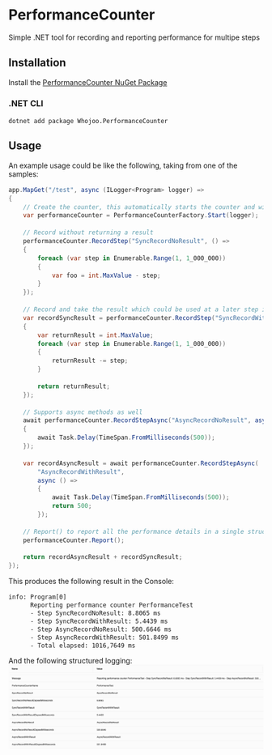 # PerformanceCounter
Simple .NET tool for recording and reporting performance for multipe steps

## Installation

Install the [PerformanceCounter NuGet Package](https://www.nuget.org/packages/Whojoo.PerformanceCounter)

### .NET CLI

```
dotnet add package Whojoo.PerformanceCounter
```

## Usage

An example usage could be like the following, taking from one of the samples:
```csharp
app.MapGet("/test", async (ILogger<Program> logger) =>
{
    // Create the counter, this automatically starts the counter and will log to Information
    var performanceCounter = PerformanceCounterFactory.Start(logger);

    // Record without returning a result
    performanceCounter.RecordStep("SyncRecordNoResult", () =>
    {
        foreach (var step in Enumerable.Range(1, 1_000_000))
        {
            var foo = int.MaxValue - step;
        }
    });

    // Record and take the result which could be used at a later step if required
    var recordSyncResult = performanceCounter.RecordStep("SyncRecordWithResult", () =>
    {
        var returnResult = int.MaxValue;
        foreach (var step in Enumerable.Range(1, 1_000_000))
        {
            returnResult -= step;
        }

        return returnResult;
    });

    // Supports async methods as well
    await performanceCounter.RecordStepAsync("AsyncRecordNoResult", async () =>
    {
        await Task.Delay(TimeSpan.FromMilliseconds(500));
    });

    var recordAsyncResult = await performanceCounter.RecordStepAsync(
        "AsyncRecordWithResult", 
        async () =>
        {
            await Task.Delay(TimeSpan.FromMilliseconds(500));
            return 500;
        });

    // Report() to report all the performance details in a single structure log message.
    performanceCounter.Report();

    return recordAsyncResult + recordSyncResult;
});
```

This produces the following result in the Console:
```
info: Program[0]
      Reporting performance counter PerformanceTest
      - Step SyncRecordNoResult: 8.8065 ms
      - Step SyncRecordWithResult: 5.4439 ms
      - Step AsyncRecordNoResult: 500.6646 ms
      - Step AsyncRecordWithResult: 501.8499 ms
      - Total elapsed: 1016,7649 ms
```

And the following structured logging:
![Structured-logging-example.png](assets/Structured-logging-example.png)